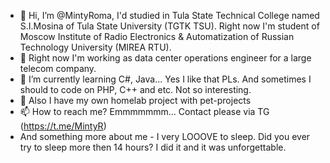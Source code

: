 - 👋 Hi, I’m @MintyRoma, I'd studied in Tula State Technical College named S.I.Mosina of Tula State University (TGTK TSU). Right now I'm student of Moscow Institute of Radio Electronics & Automatization of Russian Technology University (MIREA RTU). 
- 👀 Right now I'm working as data center operations engineer for a large telecom company.
- 🌱 I’m currently learning C#, Java... Yes I like that PLs. And sometimes I should to code on PHP, C++ and etc. Not so interesting.
- 🐳 Also I have my own homelab project with pet-projects
- 📫 How to reach me? Emmmmmmm... Contact please via TG (https://t.me/MintyR)
- And something more about me - I very LOOOVE to sleep. Did you ever try to sleep more then 14 hours? I did it and it was unforgettable.

